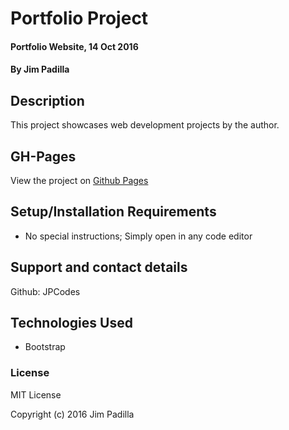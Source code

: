 # Portfolio Project

#### Portfolio Website, 14 Oct 2016

#### By Jim Padilla

## Description

This project showcases web development projects by the author.

## GH-Pages

View the project on [Github Pages](https://jpcodes.github.io/epicodus-portfolio/)

## Setup/Installation Requirements

* No special instructions; Simply open in any code editor

## Support and contact details

Github: JPCodes

## Technologies Used

* Bootstrap

### License

MIT License

Copyright (c) 2016 Jim Padilla
